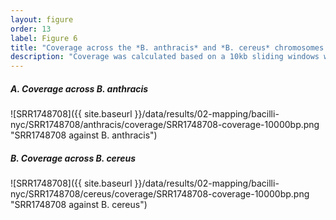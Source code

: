 ```yaml
---
layout: figure
order: 13
label: Figure 6
title: "Coverage across the *B. anthracis* and *B. cereus* chromosomes."
description: "Coverage was calculated based on a 10kb sliding windows with a 5kb overlap for NYC sample SRR1748708."
---
```


##### **A.** Coverage across *B. anthracis*

![SRR1748708]({{ site.baseurl }}/data/results/02-mapping/bacilli-nyc/SRR1748708/anthracis/coverage/SRR1748708-coverage-10000bp.png "SRR1748708 against B. anthracis")

##### **B.** Coverage across *B. cereus*

![SRR1748708]({{ site.baseurl }}/data/results/02-mapping/bacilli-nyc/SRR1748708/cereus/coverage/SRR1748708-coverage-10000bp.png "SRR1748708 against B. cereus")

